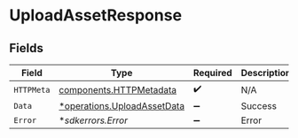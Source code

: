 # UploadAssetResponse


## Fields

| Field                                                                     | Type                                                                      | Required                                                                  | Description                                                               |
| ------------------------------------------------------------------------- | ------------------------------------------------------------------------- | ------------------------------------------------------------------------- | ------------------------------------------------------------------------- |
| `HTTPMeta`                                                                | [components.HTTPMetadata](../../models/components/httpmetadata.md)        | :heavy_check_mark:                                                        | N/A                                                                       |
| `Data`                                                                    | [*operations.UploadAssetData](../../models/operations/uploadassetdata.md) | :heavy_minus_sign:                                                        | Success                                                                   |
| `Error`                                                                   | **sdkerrors.Error*                                                        | :heavy_minus_sign:                                                        | Error                                                                     |